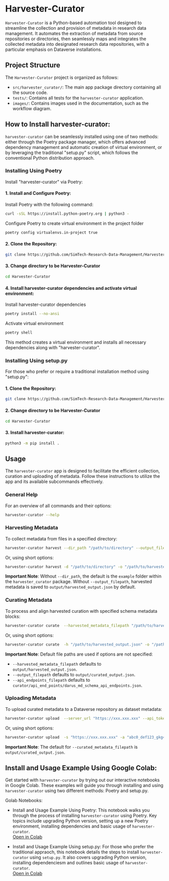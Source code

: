 # Harvester-Curator

`Harvester-Curator` is a Python-based automation tool designed to streamline the collection and provision of metadata in research data management. It automates the extraction of metadata from source repositories or directories, then seamlessly maps and integrates the collected metadata into designated research data repositories, with a particular emphasis on Dataverse installations.

## Project Structure
The `Harvester-Curator` project is organized as follows:

* `src/harvester_curator/`: The main app package directory containing all the source code.
* `tests/`: Contains all tests for the `harvester-curator` application.
* `images/`: Contains images used in the documentation, such as the workflow diagram.


## How to Install harvester-curator:
`harvester-curator` can be seamlessly installed using one of two methods: either through the Poetry package manager, which offers advanced dependency management and automatic creation of virtual environment, or by leveraging the traditional "setup.py" script, which follows the conventional Python distribution approach. 
### Installing Using Poetry
Install "harvester-curator" via Poetry:
#### 1. Install and Configure Poetry: 
Install Poetry with the following command:
```bash
curl -sSL https://install.python-poetry.org | python3 -
```
Configure Poetry to create virtual environment in the project folder
```bash
poetry config virtualenvs.in-project true 
```
#### 2. Clone the Repository:
```bash
git clone https://github.com/SimTech-Research-Data-Management/Harvester-Curator.git
```
#### 3. Change directory to be Harvester-Curator
```bash
cd Harvester-Curator
```
#### 4. Install harvester-curator dependencies and activate virtual environment:
Install harvester-curator dependencies
```bash
poetry install --no-ansi
```
Activate virtual environment
```bash
poetry shell
```
This method creates a virtual environment and installs all necessary dependencies along with "harvester-curator".

### Installing Using setup.py
For those who prefer or require a traditional installation method using "setup.py":
#### 1. Clone the Repository:
```bash
git clone https://github.com/SimTech-Research-Data-Management/Harvester-Curator.git
```
#### 2. Change directory to be Harvester-Curator
```bash
cd Harvester-Curator
```
#### 3. Install harvester-curator:
```bash
python3 -m pip install .
```
## Usage 
The `harvester-curator` app is designed to facilitate the efficient collection, curation and uploading of metadata. Follow these instructions to utilize the app and its available subcommands effectively.

### General Help
For an overview of all commands and their options:
```bash
harvester-curator --help
```
### Harvesting Metadata
To collect metadata from files in a specified directory:
```bash
harvester-curator harvest --dir_path "/path/to/directory" --output_filepath "/path/to/harvested_output.json"
```
Or, using short options:
```bash
harvester-curator harvest -d "/path/to/directory" -o "/path/to/harvested_output.json"
```
**Important Note**: Without `--dir_path`, the default is the `example` folder within the `harvester_curator` package. Without `--output_filepath`, harvested metadata is saved to `output/harvested_output.json` by default.

### Curating Metadata
To process and align harvested curation with specified schema metadata blocks:
```bash
harvester-curator curate  --harvested_metadata_filepath "/path/to/harvested_output.json" --output_filepath "/path/to/curated_output.json" --api_endpoints_filepath "/path/to/schema_api_endpoints.json"
```
Or, using short options:
```bash
harvester-curator curate  -h "/path/to/harvested_output.json" -o "/path/to/curated_output.json" -a "/path/to/schema_api_endpoints.json"
```
**Important Note**: Default file paths are used if options are not specified:
* `--harvested_metadata_filepath` defaults to `output/harvested_output.json`.
* `--output_filepath` defaults to `output/curated_output.json`.
* `--api_endpoints_filepath` defaults to `curator/api_end_points/darus_md_schema_api_endpoints.json`.

### Uploading Metadata
To upload curated metadata to a Dataverse repository as dataset metadata:
```bash
harvester-curator upload  --server_url "https://xxx.xxx.xxx" --api_token "abc0_def123_gkg456__hijk789" --dataverse_id "mydataverse_alias" --curated_metadata_filepath "/path/to/curated_output.json"
```
Or, using short options:
```bash
harvester-curator upload  -s "https://xxx.xxx.xxx" -a "abc0_def123_gkg456__hijk789" -d "mydataverse_alias" -c "/path/to/curated_output.json"
```
**Important Note**: The default for `--curated_metadata_filepath` is `output/curated_output.json`.

## Install and Usage Example Using Google Colab:
Get started with `harvester-curator` by trying out our interactive notebooks in Google Colab. These examples will guide you through installing 
and using `harvester-curator` using two different methods: Poetry and setup.py. 

Golab Notebooks:
* Install and Usage Example Using Poetry: 
This notebook walks you through the process of installing `harvester-curator` using Poetry. Key topics include upgrading Python version, setting up a new Poetry environment, installing dependencies and basic usage of `harvester-curator`.  
    [Open in Colab](https://colab.research.google.com/drive/1HU4McyrCOOdg-KXtW4SVLnqjoyOl1-JV?usp=sharing)

* Install and Usage Example Using setup.py:
For those who prefer the traditional appraoch, this notebook details the steps to install `harvester-curator` using `setup.py`. It also covers upgrading Python version, installing dependenciesm and outlines basic usage of `harvester-curator`.  
    [Open in Colab](https://colab.research.google.com/drive/1P5niQyW9HC0ji-GgLLE3zaLBdxhTS7yy?usp=sharing)

<!--**Detailed documentation** https://docs.google.com/document/d/1-nOwCnVz_3FDLZ1XSMEO-h1dI1eTbXqqxKMkziwOfLM/edit-->
